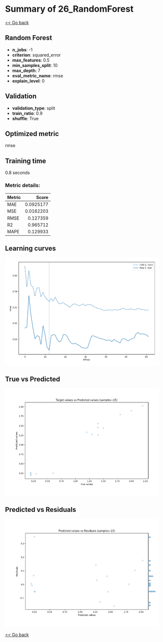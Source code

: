 # Summary of 26_RandomForest

[<< Go back](../README.md)


## Random Forest
- **n_jobs**: -1
- **criterion**: squared_error
- **max_features**: 0.5
- **min_samples_split**: 10
- **max_depth**: 7
- **eval_metric_name**: rmse
- **explain_level**: 0

## Validation
 - **validation_type**: split
 - **train_ratio**: 0.9
 - **shuffle**: True

## Optimized metric
rmse

## Training time

0.8 seconds

### Metric details:
| Metric   |     Score |
|:---------|----------:|
| MAE      | 0.0925177 |
| MSE      | 0.0162203 |
| RMSE     | 0.127359  |
| R2       | 0.965712  |
| MAPE     | 0.129933  |



## Learning curves
![Learning curves](learning_curves.png)
## True vs Predicted

![True vs Predicted](true_vs_predicted.png)


## Predicted vs Residuals

![Predicted vs Residuals](predicted_vs_residuals.png)



[<< Go back](../README.md)
